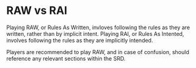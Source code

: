 # RAW vs RAI

Playing RAW, or Rules As Written, invloves following the rules as they are written, rather than by implicit intent. Playing RAI, or Rules As Intented, involves following the rules as they are implicitly intended.

Players are recommended to play RAW, and in case of confusion, should reference any relevant sections within the SRD.